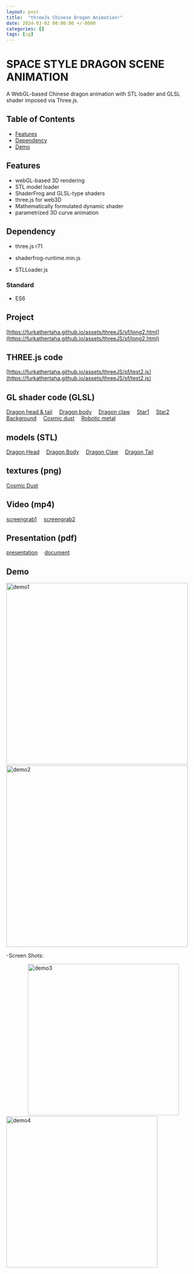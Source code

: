 ```yaml
---
layout: post
title:  "threeJs Chinese Drogon Animation!"
date: 2024-03-02 00:00:00 +/-0000
categories: []
tags: [cg]
---
```


# SPACE STYLE DRAGON SCENE ANIMATION

A WebGL-based Chinese dragon animation with STL loader and GLSL shader imposed via Three.js. 

## Table of Contents

- [Features](#features)
- [Dependency](#Dependency) 
- [Demo](#demo)
<!-- - [Usage](#usage) -->
<!-- [Contributing](#contributing) -->
<!-- [License](#license) -->
<!-- [Acknowledgements](#acknowledgements) -->

## Features

- webGL-based 3D rendering
- STL model loader
- ShaderFrog and GLSL-type shaders
- three.js for web3D
- Mathematically formulated dynamic shader
- parametrized 3D curve animation

## Dependency

* three.js r71

* shaderfrog-runtime.min.js

* STLLoader.js

### Standard
* ES6 


## Project 
[https://furkathertaha.github.io/assets/threeJS/sf/long2.html](https://furkathertaha.github.io/assets/threeJS/sf/long2.html)

## THREE.js code 
[https://furkathertaha.github.io/assets/threeJS/sf/test2.js](https://furkathertaha.github.io/assets/threeJS/sf/test2.js)
## GL shader code (GLSL)
[Dragon head & tail](https://furkathertaha.github.io/assets/threeJS/sf/MeronSoda_s_BRDF.json)`  `
[Dragon body](https://furkathertaha.github.io/assets/threeJS/sf/MeronSoda_s_BRDF_copper.json)`  `
[Dragon claw](https://furkathertaha.github.io/assets/threeJS/sf/MeronSoda_s_BRDF_red.json)`  `
[Star1](https://furkathertaha.github.io/assets/threeJS/sf/Fork_of_New_Composed_Shader.json)`  `
[Star2](https://furkathertaha.github.io/assets/threeJS/sf/Sun.json)`  `
[Background](https://furkathertaha.github.io/assets/threeJS/sf/Star_Field.json)`  `
[Cosmic dust](https://furkathertaha.github.io/assets/threeJS/sf/dash/0.json)`  `
[Robotic metal](https://furkathertaha.github.io/assets/threeJS/sf/Funny_Bunny.json)
## models (STL)
[Dragon Head](https://furkathertaha.github.io/assets/threeJS/sf/tou.stl)`  `
[Dragon Body](https://furkathertaha.github.io/assets/threeJS/sf/bodyy.stl)`  `
[Dragon Claw](https://furkathertaha.github.io/assets/threeJS/sf/jiao.stl)`  `
[Dragon Tail](https://furkathertaha.github.io/assets/threeJS/sf/wei.stl)
## textures (png)
[Cosmic Dust](https://furkathertaha.github.io/assets/threeJS/sf/thumb_contrast-noise.png)

## Video (mp4)
[screengrab1](https://furkathertaha.github.io/assets/videos/long2.mp4)`  `
[screengrab2](https://furkathertaha.github.io/assets/videos/long1.mp4)

## Presentation (pdf)
[presentation](https://github.com/Furkathertaha/personal_cdn/blob/main/presentation.pdf)`  `
[document](https://github.com/Furkathertaha/personal_cdn/blob/main/report.pdf)
 
## Demo

<img src="https://github.com/Furkathertaha/personal_cdn/blob/main/l2.gif" alt="demo1" width="480"  /> `   ` <img src="https://github.com/Furkathertaha/personal_cdn/blob/main/l1.gif" alt="demo2" width="480"  /> 

-Screen Shots:

`        ` <img src="https://github.com/Furkathertaha/personal_cdn/blob/main/l2.png" alt="demo3" width="400" />  `     `   <img src="https://github.com/Furkathertaha/personal_cdn/blob/main/l1.png" alt="demo4" width="400"  />

